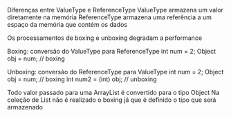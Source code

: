 Diferenças entre ValueType e ReferenceType
ValueType armazena um valor diretamente na memória
ReferenceType armazena uma referência a um espaço da memória que contém os dados

Os processamentos de boxing e unboxing degradam a performance

Boxing: conversão do ValueType para ReferenceType
int num = 2;
Object obj = num; // boxing

Unboxing: conversão do ReferenceType para ValueType
int num = 2;
Object obj = num; // boxing
int num2 = (int) obj; // unboxing

Todo valor passado para uma ArrayList é convertido para o tipo Object
Na coleção de List não é realizado o boxing já que é definido o tipo que será armazenado
